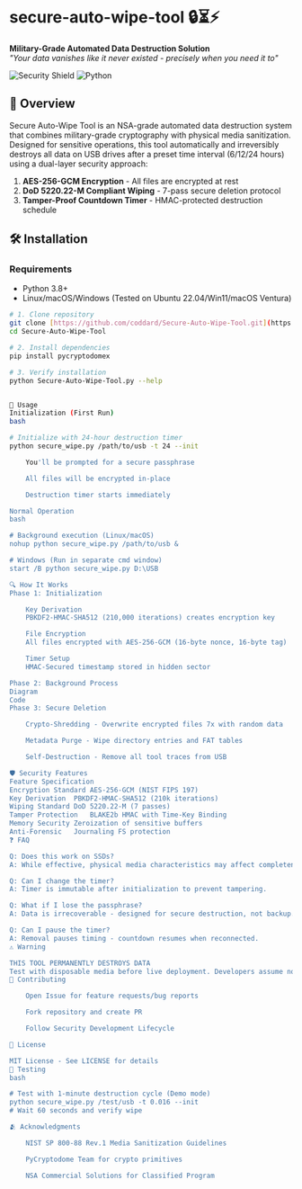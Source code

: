 # secure-auto-wipe-tool 🔒⏳⚡

**Military-Grade Automated Data Destruction Solution**  
*"Your data vanishes like it never existed - precisely when you need it to"*

![Security Shield](https://img.shields.io/badge/Security-Level_5-critical?logo=security) 
![Python](https://img.shields.io/badge/Python-3.8%2B-blue?logo=python)

## 📖 Overview
Secure Auto-Wipe Tool is an NSA-grade automated data destruction system that combines military-grade cryptography with physical media sanitization. Designed for sensitive operations, this tool automatically and irreversibly destroys all data on USB drives after a preset time interval (6/12/24 hours) using a dual-layer security approach:

1. **AES-256-GCM Encryption** - All files are encrypted at rest
2. **DoD 5220.22-M Compliant Wiping** - 7-pass secure deletion protocol
3. **Tamper-Proof Countdown Timer** - HMAC-protected destruction schedule

## 🛠 Installation

### Requirements
- Python 3.8+
- Linux/macOS/Windows (Tested on Ubuntu 22.04/Win11/macOS Ventura)

```bash
# 1. Clone repository
git clone [https://github.com/coddard/Secure-Auto-Wipe-Tool.git](https://github.com/coddard/secure-auto-wipe-tool.git)
cd Secure-Auto-Wipe-Tool

# 2. Install dependencies
pip install pycryptodomex

# 3. Verify installation
python Secure-Auto-Wipe-Tool.py --help


🚀 Usage
Initialization (First Run)
bash

# Initialize with 24-hour destruction timer
python secure_wipe.py /path/to/usb -t 24 --init

    You'll be prompted for a secure passphrase

    All files will be encrypted in-place

    Destruction timer starts immediately

Normal Operation
bash

# Background execution (Linux/macOS)
nohup python secure_wipe.py /path/to/usb &

# Windows (Run in separate cmd window)
start /B python secure_wipe.py D:\USB

🔍 How It Works
Phase 1: Initialization

    Key Derivation
    PBKDF2-HMAC-SHA512 (210,000 iterations) creates encryption key

    File Encryption
    All files encrypted with AES-256-GCM (16-byte nonce, 16-byte tag)

    Timer Setup
    HMAC-Secured timestamp stored in hidden sector

Phase 2: Background Process
Diagram
Code
Phase 3: Secure Deletion

    Crypto-Shredding - Overwrite encrypted files 7x with random data

    Metadata Purge - Wipe directory entries and FAT tables

    Self-Destruction - Remove all tool traces from USB

🛡 Security Features
Feature	Specification
Encryption Standard	AES-256-GCM (NIST FIPS 197)
Key Derivation	PBKDF2-HMAC-SHA512 (210k iterations)
Wiping Standard	DoD 5220.22-M (7 passes)
Tamper Protection	BLAKE2b HMAC with Time-Key Binding
Memory Security	Zeroization of sensitive buffers
Anti-Forensic	Journaling FS protection
❓ FAQ

Q: Does this work on SSDs?
A: While effective, physical media characteristics may affect completeness. Use with hardware-encrypted drives for maximum security.

Q: Can I change the timer?
A: Timer is immutable after initialization to prevent tampering.

Q: What if I lose the passphrase?
A: Data is irrecoverable - designed for secure destruction, not backup.

Q: Can I pause the timer?
A: Removal pauses timing - countdown resumes when reconnected.
⚠ Warning

THIS TOOL PERMANENTLY DESTROYS DATA
Test with disposable media before live deployment. Developers assume no liability for data loss.
🤝 Contributing

    Open Issue for feature requests/bug reports

    Fork repository and create PR

    Follow Security Development Lifecycle

📜 License

MIT License - See LICENSE for details
🔬 Testing
bash

# Test with 1-minute destruction cycle (Demo mode)
python secure_wipe.py /test/usb -t 0.016 --init
# Wait 60 seconds and verify wipe

🫂 Acknowledgments

    NIST SP 800-88 Rev.1 Media Sanitization Guidelines

    PyCryptodome Team for crypto primitives

    NSA Commercial Solutions for Classified Program
